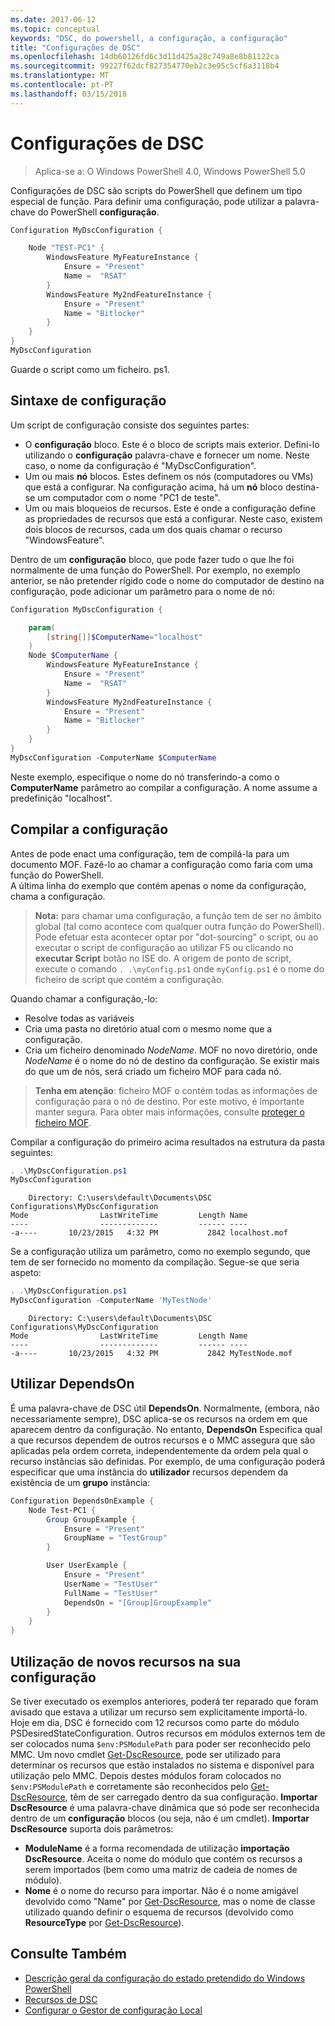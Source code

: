 ```yaml
---
ms.date: 2017-06-12
ms.topic: conceptual
keywords: "DSC, do powershell, a configuração, a configuração"
title: "Configurações de DSC"
ms.openlocfilehash: 14db60126fd6c3d11d425a28c749a8e8b81122ca
ms.sourcegitcommit: 99227f62dcf827354770eb2c3e95c5cf6a3118b4
ms.translationtype: MT
ms.contentlocale: pt-PT
ms.lasthandoff: 03/15/2018
---
```

# <a name="dsc-configurations"></a>Configurações de DSC

>Aplica-se a: O Windows PowerShell 4.0, Windows PowerShell 5.0

Configurações de DSC são scripts do PowerShell que definem um tipo especial de função. Para definir uma configuração, pode utilizar a palavra-chave do PowerShell **configuração**.

```powershell
Configuration MyDscConfiguration {

    Node "TEST-PC1" {
        WindowsFeature MyFeatureInstance {
            Ensure = "Present"
            Name =  "RSAT"
        }
        WindowsFeature My2ndFeatureInstance {
            Ensure = "Present"
            Name = "Bitlocker"
        }
    }
}
MyDscConfiguration

```

Guarde o script como um ficheiro. ps1.

## <a name="configuration-syntax"></a>Sintaxe de configuração

Um script de configuração consiste dos seguintes partes:

- O **configuração** bloco. Este é o bloco de scripts mais exterior. Defini-lo utilizando o **configuração** palavra-chave e fornecer um nome. Neste caso, o nome da configuração é "MyDscConfiguration".
- Um ou mais **nó** blocos. Estes definem os nós (computadores ou VMs) que está a configurar. Na configuração acima, há um **nó** bloco destina-se um computador com o nome "PC1 de teste".
- Um ou mais bloqueios de recursos. Este é onde a configuração define as propriedades de recursos que está a configurar. Neste caso, existem dois blocos de recursos, cada um dos quais chamar o recurso "WindowsFeature".

Dentro de um **configuração** bloco, que pode fazer tudo o que lhe foi normalmente de uma função do PowerShell. Por exemplo, no exemplo anterior, se não pretender rígido code o nome do computador de destino na configuração, pode adicionar um parâmetro para o nome de nó:

```powershell
Configuration MyDscConfiguration {

    param(
        [string[]]$ComputerName="localhost"
    )
    Node $ComputerName {
        WindowsFeature MyFeatureInstance {
            Ensure = "Present"
            Name =  "RSAT"
        }
        WindowsFeature My2ndFeatureInstance {
            Ensure = "Present"
            Name = "Bitlocker"
        }
    }
}
MyDscConfiguration -ComputerName $ComputerName

```

Neste exemplo, especifique o nome do nó transferindo-a como o **ComputerName** parâmetro ao compilar a configuração. A nome assume a predefinição "localhost".

## <a name="compiling-the-configuration"></a>Compilar a configuração

Antes de pode enact uma configuração, tem de compilá-la para um documento MOF. Fazê-lo ao chamar a configuração como faria com uma função do PowerShell.  
A última linha do exemplo que contém apenas o nome da configuração, chama a configuração.

>**Nota:** para chamar uma configuração, a função tem de ser no âmbito global (tal como acontece com qualquer outra função do PowerShell). 
>Pode efetuar esta acontecer optar por "dot-sourcing" o script, ou ao executar o script de configuração ao utilizar F5 ou clicando no **executar Script** botão no ISE do. 
>A origem de ponto de script, execute o comando `. .\myConfig.ps1` onde `myConfig.ps1` é o nome do ficheiro de script que contém a configuração.

Quando chamar a configuração,-lo:

- Resolve todas as variáveis 
- Cria uma pasta no diretório atual com o mesmo nome que a configuração.
- Cria um ficheiro denominado _NodeName_. MOF no novo diretório, onde _NodeName_ é o nome do nó de destino da configuração. 
    Se existir mais do que um de nós, será criado um ficheiro MOF para cada nó.

>**Tenha em atenção**: ficheiro MOF o contém todas as informações de configuração para o nó de destino. Por este motivo, é importante manter segura. 
>Para obter mais informações, consulte [proteger o ficheiro MOF](secureMOF.md).

Compilar a configuração do primeiro acima resultados na estrutura da pasta seguintes:

```powershell
. .\MyDscConfiguration.ps1
MyDscConfiguration
```

```
    Directory: C:\users\default\Documents\DSC Configurations\MyDscConfiguration
Mode                LastWriteTime         Length Name                                                                                              
----                -------------         ------ ----                                                                                         
-a----       10/23/2015   4:32 PM           2842 localhost.mof
```  

Se a configuração utiliza um parâmetro, como no exemplo segundo, que tem de ser fornecido no momento da compilação. Segue-se que seria aspeto:

```powershell
. .\MyDscConfiguration.ps1
MyDscConfiguration -ComputerName 'MyTestNode'
```

```
    Directory: C:\users\default\Documents\DSC Configurations\MyDscConfiguration
Mode                LastWriteTime         Length Name                                                                                              
----                -------------         ------ ----                                                                                         
-a----       10/23/2015   4:32 PM           2842 MyTestNode.mof
```      

## <a name="using-dependson"></a>Utilizar DependsOn

É uma palavra-chave de DSC útil **DependsOn**. Normalmente, (embora, não necessariamente sempre), DSC aplica-se os recursos na ordem em que aparecem dentro da configuração. No entanto, **DependsOn** Especifica qual a que recursos dependem de outros recursos e o MMC assegura que são aplicadas pela ordem correta, independentemente da ordem pela qual o recurso instâncias são definidas. Por exemplo, de uma configuração poderá especificar que uma instância do **utilizador** recursos dependem da existência de um **grupo** instância:

```powershell
Configuration DependsOnExample {
    Node Test-PC1 {
        Group GroupExample {
            Ensure = "Present"
            GroupName = "TestGroup"
        }

        User UserExample {
            Ensure = "Present"
            UserName = "TestUser"
            FullName = "TestUser"
            DependsOn = "[Group]GroupExample"
        }
    }
}

```

## <a name="using-new-resources-in-your-configuration"></a>Utilização de novos recursos na sua configuração

Se tiver executado os exemplos anteriores, poderá ter reparado que foram avisado que estava a utilizar um recurso sem explicitamente importá-lo.
Hoje em dia, DSC é fornecido com 12 recursos como parte do módulo PSDesiredStateConfiguration. Outros recursos em módulos externos tem de ser colocados numa `$env:PSModulePath` para poder ser reconhecido pelo MMC. Um novo cmdlet [Get-DscResource](https://technet.microsoft.com/library/dn521625.aspx), pode ser utilizado para determinar os recursos que estão instalados no sistema e disponível para utilização pelo MMC. Depois destes módulos foram colocados no `$env:PSModulePath` e corretamente são reconhecidos pelo [Get-DscResource](https://technet.microsoft.com/library/dn521625.aspx), têm de ser carregado dentro da sua configuração. 
**Importar DscResource** é uma palavra-chave dinâmica que só pode ser reconhecida dentro de um **configuração** blocos (ou seja, não é um cmdlet). 
**Importar DscResource** suporta dois parâmetros:
- **ModuleName** é a forma recomendada de utilização **importação DscResource**. Aceita o nome do módulo que contém os recursos a serem importados (bem como uma matriz de cadeia de nomes de módulo). 
- **Nome** é o nome do recurso para importar. Não é o nome amigável devolvido como "Name" por [Get-DscResource](https://technet.microsoft.com/library/dn521625.aspx), mas o nome de classe utilizado quando definir o esquema de recursos (devolvido como **ResourceType** por [Get-DscResource](https://technet.microsoft.com/library/dn521625.aspx)). 

## <a name="see-also"></a>Consulte Também
* [Descrição geral da configuração do estado pretendido do Windows PowerShell](overview.md)
* [Recursos de DSC](resources.md)
* [Configurar o Gestor de configuração Local](metaConfig.md)

